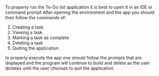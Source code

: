 To properly run the To-Do list application it is best to open it in an IDE or command prompt
After opening the environment and the app you should then follow the commands of:

1. Creating a task
2. Viewing a task
3. Marking a task as complete
4. Deleting a task
5. Quiting the application

to properly execute the app one should follow the prompts that are displayed and the program
will continue to build and delete as the user dictates until the user chooses to quit the application.